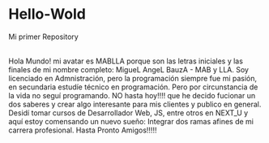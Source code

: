 # Hello-Wold
Mi primer Repository

<br>
Hola Mundo! mi avatar es MABLLA porque son las letras iniciales y las finales de mi nombre completo: MigueL AngeL BauzA - MAB y LLA. Soy licenciado en Admnistración, pero la programación siempre fue mi pasión, en secundaria estudíe técnico en programación. Pero por circunstancia de la vida no seguí programando. NO hasta hoy!!!! que he decido fucionar un dos saberes y crear algo interesante para mis clientes y publico en general. Desidí tomar cursos de Desarrollador Web, JS, entre otros en NEXT_U y aquí estoy comensando un nuevo sueño: Integrar dos ramas afines de mi carrera profesional. Hasta Pronto Amigos!!!!!  
